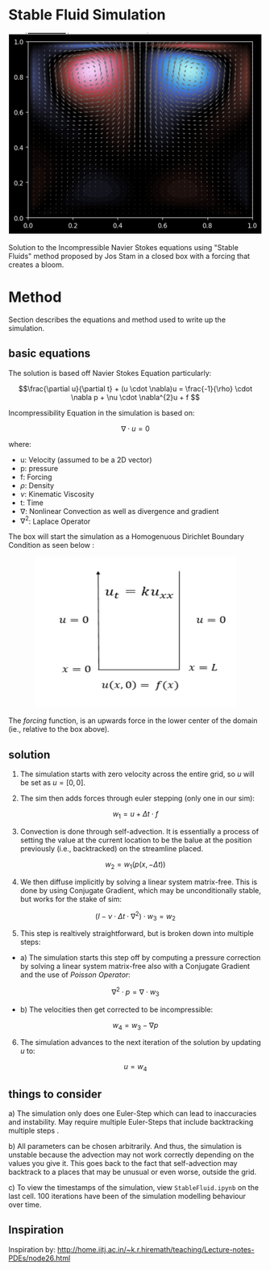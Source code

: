 
# Stable Fluid Simulation

<div align="center">
  <img src="./Content/image.png" width="600" height="400" />
</div>


Solution to the Incompressible Navier Stokes equations using "Stable Fluids" method proposed by Jos Stam in a closed box with a forcing that creates a bloom. 



# Method
Section describes the equations and method used to write up the simulation. 


## basic equations

The solution is based off Navier Stokes Equation particularly:

$$\frac{\partial u}{\partial t} + (u \cdot \nabla)u = \frac{-1}{\rho} \cdot \nabla p + \nu \cdot \nabla^{2}u + f $$

Incompressibility Equation in the simulation is based on:

$$\nabla \cdot u = 0 $$ 

where:
 - u: Velocity (assumed to be a 2D vector)
 - p: pressure
 - f: Forcing
 - $\rho$: Density 
 - $\nu$: Kinematic Viscosity 
 - t: Time
 - $\nabla$: Nonlinear Convection as well as divergence and gradient
 - $\nabla^{2}$: Laplace Operator 


 The box will start the simulation as a Homogenuous Dirichlet Boundary Condition as seen below : 

<div align="center">
  <img src="./Content/image2.png" width="400" height="300" />
</div>


The *forcing* function, is an upwards force in the lower center of the domain (ie., relative to the box above). 

## solution

1) The simulation starts with zero velocity across the entire grid, so $u$ will be set as $u=[0, 0]$. 

2) The sim then adds forces through euler stepping (only one in our sim):

$$w_{1} = u + \Delta t \cdot f$$

3) Convection is done through self-advection. It is essentially a process of setting the value at the current location to be the balue at the position previously (i.e., backtracked) on the streamline placed.

$$w_{2} = w_{1}(p(x, -\Delta t)) $$

4) We then diffuse implicitly by solving a linear system matrix-free. This is done by using Conjugate Gradient, which may be unconditionally stable, but works for the stake of sim:

$$ (I - \nu \cdot \Delta t \cdot \nabla^{2})\cdot w_{3} = w_{2}$$

5) This step is realtively straightforward, but is broken down into multiple steps:
- a) The simulation starts this step off by computing a pressure correction by solving a linear system matrix-free also with a Conjugate Gradient and the use of *Poisson Operator*:

$$\nabla^{2} \cdot p = \nabla \cdot w_{3}$$

- b) The velocities then get corrected to be incompressible: 

$$w_{4} = w_{3} - \nabla p$$

6) The simulation advances to the next iteration of the solution by updating $u$ to:

$$u=w_{4}$$

## things to consider

a) The simulation only does one Euler-Step which can lead to inaccuracies and instability. May require multiple Euler-Steps that include backtracking multiple steps .

b) All parameters can be chosen arbitrarily. And thus, the simulation is unstable because the advection may not work correctly depending on the values you give it. This goes back to the fact that self-advection may backtrack to a places that may be unusual or even worse, outside the grid. 

c) To view the timestamps of the simulation, view `StableFluid.ipynb` on the last cell. 100 iterations have been of the simulation modelling behaviour over time.


## Inspiration

Inspiration by: http://home.iitj.ac.in/~k.r.hiremath/teaching/Lecture-notes-PDEs/node26.html 
